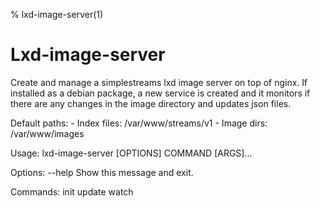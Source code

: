 % lxd-image-server(1)

Lxd-image-server
================

Create and manage a simplestreams lxd image server on top of nginx.
If installed as a debian package, a new service is created and it monitors
if there are any changes in the image directory and updates json files.

Default paths:
    - Index files: /var/www/streams/v1
    - Image dirs: /var/www/images


Usage: lxd-image-server [OPTIONS] COMMAND [ARGS]...

Options:
  --help  Show this message and exit.

Commands:
  init
  update
  watch